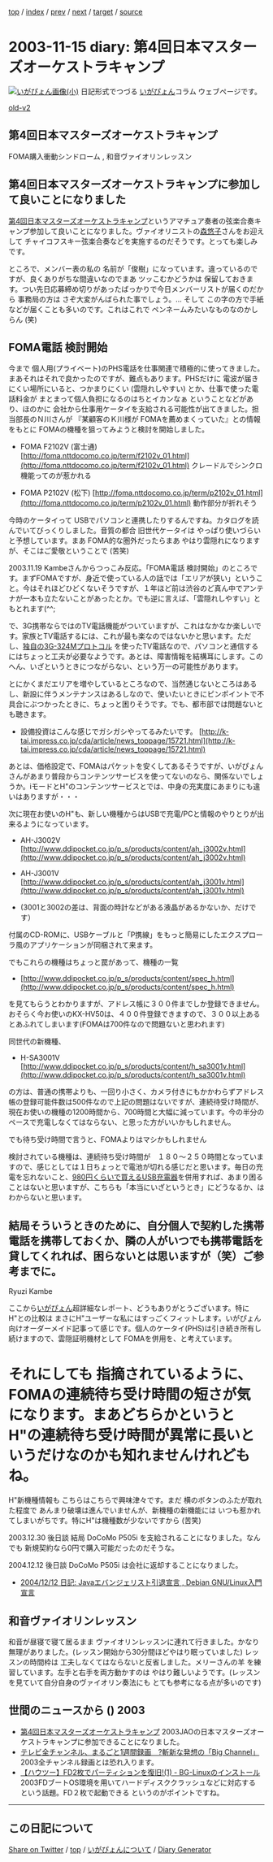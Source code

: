 [top](../index.html) 
 / [index](index.html) 
 / [prev](ig031114.html) 
 / [next](ig031116.html) 
 / [target](https://igapyon.github.io/diary/2003/ig031115.html) 
 / [source](https://github.com/igapyon/diary/blob/gh-pages/2003/ig031115.html.src.md) 

2003-11-15 diary: 第4回日本マスターズオーケストラキャンプ
=====================================================================================================
[![いがぴょん画像(小)](https://igapyon.github.io/diary/images/iga200306s.jpg "いがぴょん")](https://igapyon.github.io/diary/memo/memoigapyon.html) 日記形式でつづる [いがぴょん](https://igapyon.github.io/diary/memo/memoigapyon.html)コラム ウェブページです。

[old-v2](ig031115-orig.html)

## 第4回日本マスターズオーケストラキャンプ

FOMA購入衝動シンドローム , 和音ヴァイオリンレッスン


## 第4回日本マスターズオーケストラキャンプに参加して良いことになりました

[第4回日本マスターズオーケストラキャンプ](http://www.jao.or.jp/115/html/new/masters4.html)というアマチュア奏者の弦楽合奏キャンプ参加して良いことになりました。ヴァイオリニストの[森悠子](http://www.cem-musicdojo.org/)さんをお迎えして チャイコフスキー弦楽合奏などを実施するのだそうです。とっても楽しみです。

ところで、メンバー表の私の 名前が「俊樹」になっています。違っているのですが、良くありがちな間違いなのでまあ ツッこむかどうかは 保留しておきます。つい先日応募締め切りがあったばっかりで今日メンバーリストが届くのだから 事務局の方は さぞ大変がんばられた事でしょう。… そして この字の方で手紙などが届くことも多いのです。これはこれで ペンネームみたいなものなのかしらん
(笑)

## FOMA電話 検討開始

今まで 個人用(プライベート)のPHS電話を仕事関連で積極的に使ってきました。まあそれはそれで良かったのですが、難点もあります。PHSだけに 電波が届きにくい場所にいると、つかまりにくい
(雲隠れしやすい) とか、仕事で使った電話料金が まとまって個人負担になるのはちとイカンなぁ ということなどがあり、ほのかに 会社から仕事用ケータイを支給される可能性が出てきました。担当部長のＮ川さんが 『某顧客のＫ川様が FOMAを薦めまくっていた』との情報をもとに
FOMAの機種を狙ってみようと検討を開始しました。

* FOMA F2102V (富士通)
  [http://foma.nttdocomo.co.jp/term/f2102v_01.html](http://foma.nttdocomo.co.jp/term/f2102v_01.html)
  クレードルでシンクロ機能ってのが惹かれる
  
* FOMA P2102V (松下)
  [http://foma.nttdocomo.co.jp/term/p2102v_01.html](http://foma.nttdocomo.co.jp/term/p2102v_01.html)
  動作部分が折れそう

今時のケータイって USBでパソコンと連携したりするんですね。カタログを読んでいてびっくりしました。音質の都合 旧世代ケータイは やっぱり使いづらいと予想しています。まあ FOMA的な圏外だったらまあ やはり雲隠れになりますが、そこはご愛敬ということで (苦笑)

2003.11.19 Kambeさんからつっこみ反応。「FOMA電話 検討開始」のところです。まずFOMAですが、身近で使っている人の話では「エリアが狭い」ということ。今はそれほどひどくないそうですが、１年ほど前は渋谷のど真ん中でアンテナが一本も立たないことがあったとか。でも逆に言えば、「雲隠れしやすい」ともとれます(^^;

で、3G携帯ならではのTV電話機能がついていますが、これはなかなか楽しいです。家族とTV電話するには、これが最も楽なのではないかと思います。ただし、[独自の3G-324Mプロトコル](http://ascii24.com/news/i/topi/article/2003/03/25/print/642635.html) を使ったTV電話なので、パソコンと通信するにはちょっと工夫が必要なようです。あとは、障害情報を結構耳にします。このへん、いざというときにつながらない、という万一の可能性があります。

とにかくまだエリアを増やしているところなので、当然通じないところはあるし、新設に伴うメンテナンスはあるしなので、使いたいときにピンポイントで不具合にぶつかったときに、ちょっと困りそうです。でも、都市部では問題ないとも聴きます。

* 設備投資はこんな感じでガシガシやってるみたいです。
  [http://k-tai.impress.co.jp/cda/article/news_toppage/15721.html](http://k-tai.impress.co.jp/cda/article/news_toppage/15721.html)

あとは、価格設定で、FOMAはパケットを安くしてあるそうですが、いがぴょんさんがあまり普段からコンテンツサービスを使ってないのなら、関係ないでしょうか。iモードとH"のコンテンツサービスとでは、中身の充実度にあまりにも違いはありますが・・・

次に現在お使いのH"も、新しい機種からはUSBで充電/PCと情報のやりとりが出来るようになっています。

* AH-J3002V
  [http://www.ddipocket.co.jp/p_s/products/content/ah_j3002v.html](http://www.ddipocket.co.jp/p_s/products/content/ah_j3002v.html)
  
* AH-J3001V
  [http://www.ddipocket.co.jp/p_s/products/content/ah_j3001v.html](http://www.ddipocket.co.jp/p_s/products/content/ah_j3001v.html)
  
* (3001と3002の差は、背面の時計などがある液晶があるかないか、だけです）

付属のCD-ROMに、USBケーブルと「P携線」をもっと簡易にしたエクスプローラ風のアプリケーションが同梱されて来ます。

でもこれらの機種はちょっと罠があって、機種の一覧

* [http://www.ddipocket.co.jp/p_s/products/content/spec_h.html](http://www.ddipocket.co.jp/p_s/products/content/spec_h.html)

を見てもらうとわかりますが、アドレス帳に３００件までしか登録できません。おそらく今お使いのKX-HV50は、４００件登録できますので、３００以上あるとあふれてしまいます(FOMAは700件なので問題ないと思われます)

同世代の新機種、

* H-SA3001V
  [http://www.ddipocket.co.jp/p_s/products/content/h_sa3001v.html](http://www.ddipocket.co.jp/p_s/products/content/h_sa3001v.html)

の方は、普通の携帯よりも、一回り小さく、カメラ付きにもかかわらずアドレス帳の登録可能件数は500件なので上記の問題はないですが、連続待受け時間が、現在お使いの機種の1200時間から、700時間と大幅に減っています。今の半分のペースで充電しなくてはならない、と思った方がいいかもしれません。

でも待ち受け時間で言うと、FOMAよりはマシかもしれません

検討されている機種は、連続待ち受け時間が　１８０～２５０時間となっていますので、感じとしては１日ちょっとで電池が切れる感じだと思います。毎日の充電を忘れないこと、[980円くらいで買えるUSB充電器](http://www.myagency.jp/phone/uz01d.html)を併用すれば、あまり困ることはないと思いますが、こちらも「本当にいざというとき」にどうなるか、はわからないと思います。

結局そういうときのために、自分個人で契約した携帯電話を携帯しておくか、隣の人がいつでも携帯電話を貸してくれれば、困らないとは思いますが（笑）ご参考までに。
--
Ryuzi Kambe

ここから[いがぴょん](http://www.igapyon.jp/igapyon/diary/memo/memoigapyon.html)超詳細なレポート、どうもありがとうございます。特に H"との比較は まさにH"ユーザーな私にはすっごくフィットします。いがぴょん向けオーダーメイド記事って感じです。個人のケータイ(PHS)は引き続き所有し続けますので、雲隠証明機材として FOMAを併用を、と考えています。
# それにしても 指摘されているように、FOMAの連続待ち受け時間の短さが気になります。まあどちらかというと H"の連続待ち受け時間が異常に長いというだけなのかも知れませんけれどもね。

H"新機種情報も こちらはこちらで興味津々です。まだ 横のボタンのふたが取れた程度で あんまり破壊は進んでいませんが、新機種の新機能には いつも惹かれてしまいがちです。特にH"は機種数が少ないですから (苦笑)

2003.12.30 後日談 結局 DoCoMo P505i を支給されることになりました。なんでも 新規契約なら0円で購入可能だったのだそうな。

2004.12.12 後日談 DoCoMo P505i は会社に返却することになりました。

* [2004/12/12 日記: Javaエバンジェリスト引退宣言 , Debian GNU/Linux入門宣言](../2004/ig041212.html)

## 和音ヴァイオリンレッスン

和音が昼寝で寝て居るまま ヴァイオリンレッスンに連れて行きました。かなり無理がありました。(レッスン開始から30分間ほどやはり眠っていました) レッスンの時間枠は 工夫しなくてはならないと反省しました。メリーさんの羊 を練習しています。左手と右手を両方動かすのは やはり難しいようです。(レッスンを見ていて自分自身のヴァイオリン奏法にも とても参考になる点が多いのです)

## 世間のニュースから () 2003

* [第4回日本マスターズオーケストラキャンプ](http://www.jao.or.jp/115/html/new/masters4.html)  2003JAOの日本マスターズオーケストラキャンプに参加できることになりました。
* [テレビ全チャンネル、まるごと1週間録画　?斬新な発想の「Big Channel」](http://www.zdnet.co.jp/broadband/0311/11/lp14.html)  2003全チャンネル録画とは恐れ入ります。
* [【ハウツー】FD2枚でパーティションを復旧!(1) - BG-Linuxのインストール](http://pcweb.mycom.co.jp/news/2003/11/10/16.html)  2003FDブートOS環境を用いてハードディスククラッシュなどに対応する という話題。FD２枚で起動できる というのがポイントですね。

----------------------------------------------------------------------------------------------------

## この日記について

[Share on Twitter](https://twitter.com/intent/tweet?hashtags=igapyon%2Cdiary%2C%E3%81%84%E3%81%8C%E3%81%B4%E3%82%87%E3%82%93&text=%E7%AC%AC4%E5%9B%9E%E6%97%A5%E6%9C%AC%E3%83%9E%E3%82%B9%E3%82%BF%E3%83%BC%E3%82%BA%E3%82%AA%E3%83%BC%E3%82%B1%E3%82%B9%E3%83%88%E3%83%A9%E3%82%AD%E3%83%A3%E3%83%B3%E3%83%97&url=https%3A%2F%2Figapyon.github.io%2Fdiary%2F2003%2Fig031115.html) / [top](../index.html) / [いがぴょんについて](https://igapyon.github.io/diary/memo/memoigapyon.html) / [Diary Generator](https://github.com/igapyon/igapyonv3)
